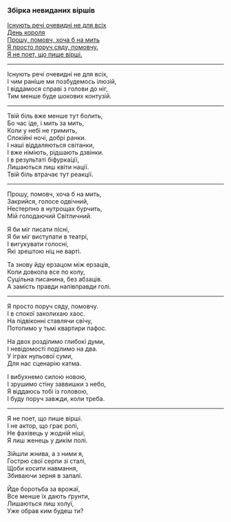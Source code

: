 ### Збірка невиданих віршів  

[Існують речі очевидні не для всіх](#5)  
[День короля](#4)  
[Прошу, помовч, хоча б на мить](#3)  
[Я просто поруч сяду, помовчу.](#2)  
[Я не поет, що пише вірші.](#1)

---
<a name="5"></a>
Існують речі очевидні не для всіх,  
І чим раніше ми позбудемось ілюзій,  
І віддамося справі з голови до ніг,  
Тим менше буде шокових контузій.  

---
<a name="4"></a>
Твій біль вже менше тут болить,  
Бо час іде, і мить за мить,  
Коли у небі не гримить,  
Спокійні ночі, добрі ранки.  
І наші віддаляються світанки,  
І вже німіють, рідшають дзвінки.  
І в результаті біфурка́ції,  
Лишаються лиш квіти нації.  
Твій біль втрачає тут реакції.  

---
<a name="3"></a>
Прошу, помовч, хоча б на мить,  
Закрийся, голосе одвічний,  
Нестерпно в нутрощах бурчить,  
Мій голодаючий Світличний.  

Я би міг писати пісні,  
Я би міг виступати в театрі,  
І вигукувати голосні,  
Які зрештою ніц не варті.  

Та знову йду ерзацом між ерзаців,  
Коли довкола все по колу,  
Суцільна писанина, без абзаців.  
А замість правди напівправди голі.  

---
<a name="2"></a>
Я просто поруч сяду, помовчу.  
І в спокої заколихаю хаос.  
На підвіконні ставлячи свічу,  
Потопимо у тьмі квартири пафос.  

На двох розділимо глибокі думи,  
І невідомості поділимо на два.  
У іграх нульової суми,  
Для нас сценарію катма.  

І вибухнемо силою новою,  
І зрушимо стіну заввишки з небо,  
Я віддаюсь тобі із головою,  
І буду поруч завжди, коли треба.  

---
<a name="1"></a>
Я не поет, що пише вірші.  
І не актор, що грає ролі,  
Не фахівець у жодній ніші,  
Я лиш женець у дикім полі.  

Зійшли жнива, а з ними я,  
Гострю свої серпи зі сталі,  
Щоби косити навмання,  
Збиваючи зерня в запалі.  

Йде боротьба за врожаї,  
Все менше їх дають ґрунти,  
Лишаються лиш холуї,  
Уже обрав ким будеш ти?
